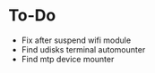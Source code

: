 # To-Do

* Fix after suspend wifi module
* Find udisks terminal automounter
* Find mtp device mounter
